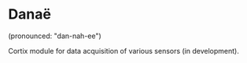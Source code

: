 # Danaë 
(pronounced: "dan-nah-ee")

Cortix module for data acquisition of various sensors (in development).
